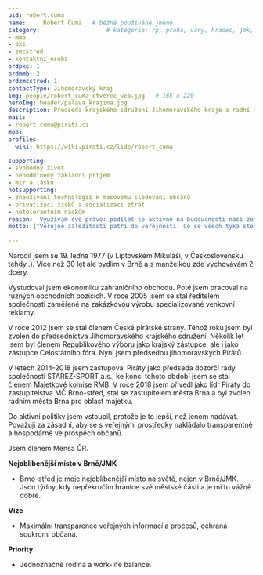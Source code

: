 ```yaml
---
uid: robert.cuma
name:     Róbert Čuma  	# běžně používáné jméno
category:                 	# kategorie: rp, praha, vary, hradec, jmk, senat
- mmb
- pks
- zmcstred
- kontaktni_osoba
ordpks: 1
ordmmb: 2
ordzmcstred: 1
contactType: Jihomoravský kraj
img: people/robert_cuma_ctverec_web.jpg   # 165 x 220
heroImg: header/palava_krajina.jpg
description: Předseda krajského sdružení Jihomoravského kraje a radní města Brna pro oblast majetku          	# kratký popis, max 160 znaků
mail:
- robert.cuma@pirati.cz
mob:			  
profiles:             
  wiki: https://wiki.pirati.cz/lide/robert_cuma

supporting:
- svobodný život
- nepodmíněný základní příjem
- mír a lásku
notsupporting:
- zneužívání technologií k masovému sledování občanů
- privatizaci zisků a socializaci ztrát
- netolerantním náckům
reason: 'Využívám své právo: podílet se aktivně na budoucnosti naší země je určitě lepší, než nadávat u piva.'
motto: ["Veřejné záležitosti patří do veřejnosti. Co se všech týká stejnou měrou, měli by všichni řešit, nebo o tom přinejmenším vědět.", "Jan Amos Komenský"]

---
```


Narodil jsem se 19. ledna 1977 (v Liptovském Mikuláši, v Československu tehdy..). Více než 30 let ale bydlím v Brně a s manželkou zde vychovávám 2 dcery.

Vystudoval jsem ekonomiku zahraničního obchodu. Poté jsem pracoval na různých obchodních pozicích. V roce 2005 jsem se stal ředitelem společnosti zaměřené na zakázkovou výrobu specializované venkovní reklamy. 

V roce 2012 jsem se stal členem České pirátské strany. Téhož roku jsem byl zvolen do předsednictva Jihomoravského krajského sdružení. Několik let jsem byl členem Republikového výboru jako krajský zástupce, ale i jako zástupce Celostátního fóra. Nyní jsem předsedou jihomoravských Pirátů.

V letech 2014-2018 jsem zastupoval Piráty jako předseda dozorčí rady společnosti STAREZ-SPORT a.s., ke konci tohoto období jsem se stal členem Majetkové komise RMB. V roce 2018 jsem přivedl jako lídr Piráty do zastupitelstva MČ Brno-střed, stal se zastupitelem města Brna a byl zvolen radním města Brna pro oblast majetku.

Do aktivní politiky jsem vstoupil, protože je to lepší, než jenom nadávat. Považuji za zásadní, aby se s veřejnými prostředky nakládalo transparentně a hospodárně ve prospěch občanů. 

Jsem členem Mensa ČR.

**Nejoblíbenější místo v Brně/JMK**

- Brno-střed je moje nejoblíbenější místo na světě, nejen v Brně/JMK. Jsou týdny, kdy nepřekročím hranice své městské části a je mi tu vážně dobře.

**Vize**

- Maximální transparence veřejných informací a procesů, ochrana soukromí občana.

**Priority**

- Jednoznačně rodina a work-life balance.
